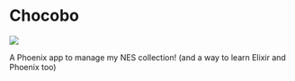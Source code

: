 # Chocobo

![](http://www.ssbwiki.com/images/thumb/6/67/Chocobo.png/250px-Chocobo.png)

A Phoenix app to manage my NES collection! (and a way to learn Elixir and Phoenix too)
